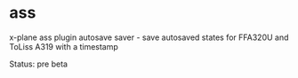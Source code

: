 # ass
x-plane ass plugin autosave saver - save autosaved states for FFA320U and ToLiss A319 with a timestamp

Status: pre beta
